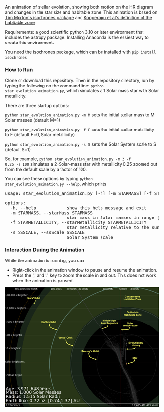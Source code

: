 An animation of stellar evolution, showing both motion on the HR diagram and changes in the star size and habitable zone.  This animation is based on [Tim Morton's isochrones package](https://isochrones.readthedocs.io/en/latest/) and [Kopperapu et al's definition of the habitable zone](https://iopscience.iop.org/article/10.1088/0004-637X/765/2/131)

Requirements: a good scientific python 3.10 or later environment that includes the astropy package.  Installing Anaconda is the easiest way to create this environment.

You need the isochrones package, which can be installed with <code>pip install isochrones</code>

<h3>How to Run</h3>

Clone or download this repository.  Then in the repository directory, run by typing the following on the command line:
<code>python star_evolution_animation.py</code>,
which simulates a 1 Solar mass star with Solar metallicity.

There are three startup options:

<code>python star_evolution_animation.py -m M</code> sets the initial stellar mass to M Solar masses (default M=1)

<code>python star_evolution_animation.py -f F</code> sets the initial stellar metallicity to F (default F=0, Solar metallicity)

<code>python star_evolution_animation.py -s S</code> sets the Solar System scale to S (default S=1)

So, for example, <code>python star_evolution_animation.py -m 2 -f 0.25 -s 100</code> simulates a 2-Solar-mass star with metallicity 0.25 zoomed out from the default scale by a factor of 100.

You can see these options by typing <code>python star_evolution_animation.py --help</code>, which prints       
<pre>usage: star_evolution_animation.py [-h] [-m STARMASS] [-f STARMETALLICITY] [-s SSSCALE]

options:
  -h, --help            show this help message and exit
  -m STARMASS, --starMass STARMASS
                        star mass in Solar masses in range [0.1,300]
  -f STARMETALLICITY, --starMetallicity STARMETALLICITY
                        star metallicity relative to the sun in dex in range [-4, 0.5]
  -s SSSCALE, --ssScale SSSCALE
                        Solar System scale
</pre>

<h3>Interaction During the Animation</h3>
While the animation is running, you can 
<ul>
  <li>Right-click in the animation window to pause and resume the animation.</li>
  <li>Press the ',' and '.' key to zoom the scale in and out.  This does not work when the animation is paused.</li>
</ul>

![startup image](./images/startup_annotated.png)
